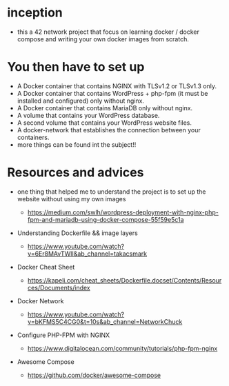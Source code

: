 # inception 


- this a 42 network project that focus on learning docker / docker compose and writing your own docker images from scratch.

# You then have to set up
* A Docker container that contains NGINX with TLSv1.2 or TLSv1.3 only.
* A Docker container that contains WordPress + php-fpm (it must be installed and configured) only without nginx.
* A Docker container that contains MariaDB only without nginx.
* A volume that contains your WordPress database.
* A second volume that contains your WordPress website files.
* A docker-network that establishes the connection between your containers.
* more things can be found int the subject!!



# Resources and advices

* one thing that helped me to understand the project is to set up the website without using my own images 
     - https://medium.com/swlh/wordpress-deployment-with-nginx-php-fpm-and-mariadb-using-docker-compose-55f59e5c1a
* Understanding Dockerfile && image layers
     - https://www.youtube.com/watch?v=6Er8MAvTWlI&ab_channel=takacsmark
* Docker Cheat Sheet
     - https://kapeli.com/cheat_sheets/Dockerfile.docset/Contents/Resources/Documents/index
* Docker Network
    - https://www.youtube.com/watch?v=bKFMS5C4CG0&t=10s&ab_channel=NetworkChuck
 
* Configure PHP-FPM with NGINX
    - https://www.digitalocean.com/community/tutorials/php-fpm-nginx
    
* Awesome Compose
    - https://github.com/docker/awesome-compose
